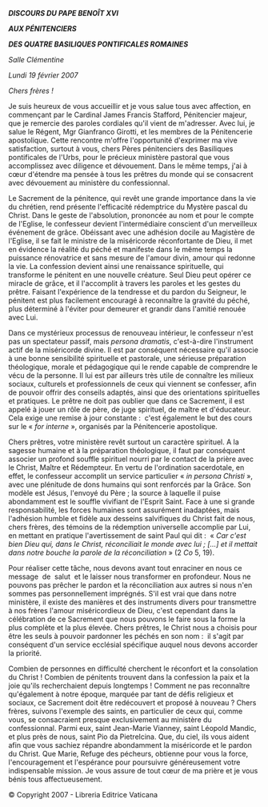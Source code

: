 ***DISCOURS DU PAPE BENOÎT XVI***

***AUX PÉNITENCIERS***

***DES QUATRE BASILIQUES PONTIFICALES ROMAINES***

*Salle Clémentine*

*Lundi 19 février 2007*

*Chers frères !*

Je suis heureux de vous accueillir et je vous salue tous avec affection, en commençant par le Cardinal James Francis Stafford, Pénitencier majeur, que je remercie des paroles cordiales qu'il vient de m'adresser. Avec lui, je salue le Régent, Mgr Gianfranco Girotti, et les membres de la Pénitencerie apostolique. Cette rencontre m'offre l'opportunité d'exprimer ma vive satisfaction, surtout à vous, chers Pères pénitenciers des Basiliques pontificales de l'Urbs, pour le précieux ministère pastoral que vous accomplissez avec diligence et dévouement. Dans le même temps, j'ai à cœur d'étendre ma pensée à tous les prêtres du monde qui se consacrent avec dévouement au ministère du confessionnal.

Le Sacrement de la pénitence, qui revêt une grande importance dans la vie du chrétien, rend présente l'efficacité rédemptrice du Mystère pascal du Christ. Dans le geste de l'absolution, prononcée au nom et pour le compte de l'Eglise, le confesseur devient l'intermédiaire conscient d'un merveilleux événement de grâce. Obéissant avec une adhésion docile au Magistère de l'Eglise, il se fait le ministre de la miséricorde réconfortante de Dieu, il met en évidence la réalité du péché et manifeste dans le même temps la puissance rénovatrice et sans mesure de l'amour divin, amour qui redonne la vie. La confession devient ainsi une renaissance spirituelle, qui transforme le pénitent en une nouvelle créature. Seul Dieu peut opérer ce miracle de grâce, et il l'accomplit à travers les paroles et les gestes du prêtre. Faisant l'expérience de la tendresse et du pardon du Seigneur, le pénitent est plus facilement encouragé à reconnaître la gravité du péché, plus déterminé à l'éviter pour demeurer et grandir dans l'amitié renouée avec Lui.

Dans ce mystérieux processus de renouveau intérieur, le confesseur n'est pas un spectateur passif, mais *persona dramatis*, c'est-à-dire l'instrument actif de la miséricorde divine. Il est par conséquent nécessaire qu'il associe à une bonne sensibilité spirituelle et pastorale, une sérieuse préparation théologique, morale et pédagogique qui le rende capable de comprendre le vécu de la personne. Il lui est par ailleurs très utile de connaître les milieux sociaux, culturels et professionnels de ceux qui viennent se confesser, afin de pouvoir offrir des conseils adaptés, ainsi que des orientations spirituelles et pratiques. Le prêtre ne doit pas oublier que dans ce Sacrement, il est appelé à jouer un rôle de père, de juge spirituel, de maître et d'éducateur. Cela exige une remise à jour constante :  c'est également le but des cours sur le « *for interne* », organisés par la Pénitencerie apostolique.

Chers prêtres, votre ministère revêt surtout un caractère spirituel. A la sagesse humaine et à la préparation théologique, il faut par conséquent associer un profond souffle spirituel nourri par le contact de la prière avec le Christ, Maître et Rédempteur. En vertu de l'ordination sacerdotale, en effet, le confesseur accomplit un service particulier « *in persona Christi* », avec une plénitude de dons humains qui sont renforcés par la Grâce. Son modèle est Jésus, l'envoyé du Père ; la source à laquelle il puise abondamment est le souffle vivifiant de l'Esprit Saint. Face à une si grande responsabilité, les forces humaines sont assurément inadaptées, mais l'adhésion humble et fidèle aux desseins salvifiques du Christ fait de nous, chers frères, des témoins de la rédemption universelle accomplie par Lui, en mettant en pratique l'avertissement de saint Paul qui dit :  « *Car c'est bien Dieu qui, dans le Christ, réconciliait le monde avec lui ; [...] et il mettait dans notre bouche la parole de la réconciliation* » (2 *Co* 5, 19).

Pour réaliser cette tâche, nous devons avant tout enraciner en nous ce message  de  salut  et le laisser nous transformer en profondeur. Nous ne pouvons pas prêcher le pardon et la réconciliation aux autres si nous n'en sommes pas personnellement imprégnés. S'il est vrai que dans notre ministère, il existe des manières et des instruments divers pour transmettre à nos frères l'amour miséricordieux de Dieu, c'est cependant dans la célébration de ce Sacrement que nous pouvons le faire sous la forme la plus complète et la plus élevée. Chers prêtres, le Christ nous a choisis pour être les seuls à pouvoir pardonner les péchés en son nom :  il s'agit par conséquent d'un service ecclésial spécifique auquel nous devons accorder la priorité.

Combien de personnes en difficulté cherchent le réconfort et la consolation du Christ ! Combien de pénitents trouvent dans la confession la paix et la joie qu'ils recherchaient depuis longtemps ! Comment ne pas reconnaître qu'également à notre époque, marquée par tant de défis religieux et sociaux, ce Sacrement doit être redécouvert et proposé à nouveau ? Chers frères, suivons l'exemple des saints, en particulier de ceux qui, comme vous, se consacraient presque exclusivement au ministère du confessionnal. Parmi eux, saint Jean-Marie Vianney, saint Léopold Mandic, et plus près de nous, saint Pio da Pietrelcina. Que, du ciel, ils vous aident afin que vous sachiez répandre abondamment la miséricorde et le pardon du Christ. Que Marie, Refuge des pécheurs, obtienne pour vous la force, l'encouragement et l'espérance pour poursuivre généreusement votre indispensable mission. Je vous assure de tout cœur de ma prière et je vous bénis tous affectueusement.

© Copyright 2007 - Libreria Editrice Vaticana